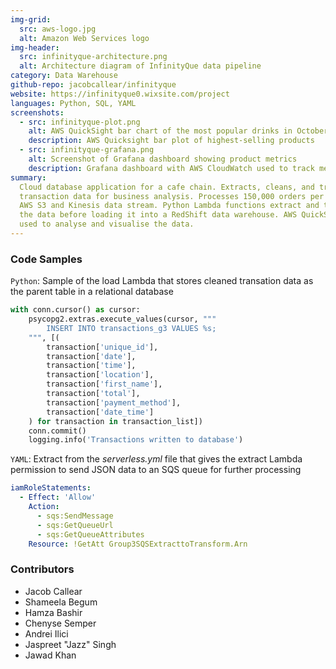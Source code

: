 ```yaml
---
img-grid:
  src: aws-logo.jpg
  alt: Amazon Web Services logo
img-header:
  src: infinityque-architecture.png
  alt: Architecture diagram of InfinityQue data pipeline
category: Data Warehouse
github-repo: jacobcallear/infinityque
website: https://infinityque0.wixsite.com/project
languages: Python, SQL, YAML
screenshots:
  - src: infinityque-plot.png
    alt: AWS QuickSight bar chart of the most popular drinks in October
    description: AWS Quicksight bar plot of highest-selling products
  - src: infinityque-grafana.png
    alt: Screenshot of Grafana dashboard showing product metrics
    description: Grafana dashboard with AWS CloudWatch used to track metrics
summary:
  Cloud database application for a cafe chain. Extracts, cleans, and transforms
  transaction data for business analysis. Processes 150,000 orders per day from
  AWS S3 and Kinesis data stream. Python Lambda functions extract and transform
  the data before loading it into a RedShift data warehouse. AWS QuickSight is
  used to analyse and visualise the data.
---
```


### Code Samples

`Python`: Sample of the load Lambda that stores cleaned transation data as the
parent table in a relational database

```python
with conn.cursor() as cursor:
    psycopg2.extras.execute_values(cursor, """
        INSERT INTO transactions_g3 VALUES %s;
    """, [(
        transaction['unique_id'],
        transaction['date'],
        transaction['time'],
        transaction['location'],
        transaction['first_name'],
        transaction['total'],
        transaction['payment_method'],
        transaction['date_time']
    ) for transaction in transaction_list])
    conn.commit()
    logging.info('Transactions written to database')
```

`YAML`: Extract from the *serverless.yml* file that gives the extract Lambda
permission to send JSON data to an SQS queue for further processing

```yaml
iamRoleStatements:
  - Effect: 'Allow'
    Action:
      - sqs:SendMessage
      - sqs:GetQueueUrl
      - sqs:GetQueueAttributes
    Resource: !GetAtt Group3SQSExtracttoTransform.Arn
```

### Contributors

- Jacob Callear
- Shameela Begum
- Hamza Bashir
- Chenyse Semper
- Andrei Ilici
- Jaspreet "Jazz" Singh
- Jawad Khan
